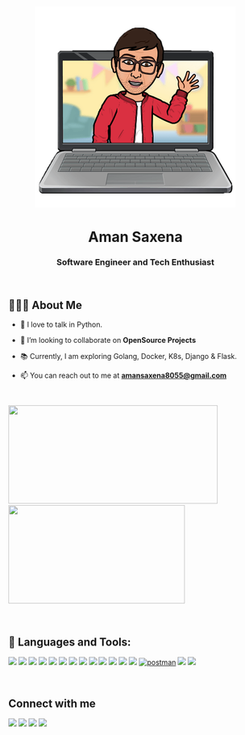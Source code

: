 <p align="center">
    <img src="https://github.com/Aman0509/Aman0509/blob/main/static/my_avatar.png"/>
</p>
<h1 align="center">Aman Saxena</h1>
<h3 align="center">Software Engineer and Tech Enthusiast</h3>

&nbsp;

## 👱🏼‍♂️ About Me

- 👾 I love to talk in Python.

- 👯 I’m looking to collaborate on **OpenSource Projects**

- 📚 Currently, I am exploring Golang, Docker, K8s, Django & Flask.

- 📫 You can reach out to me at **amansaxena8055@gmail.com**

&nbsp;

<p align="left">
    <img src="https://github-readme-stats.vercel.app/api?username=Aman0509&theme=great-gatsby&show_icons=true&border_radius=15" width="415" height="195"/> &nbsp; &nbsp;
    <img src="https://github-readme-stats.vercel.app/api/top-langs/?username=Aman0509&layout=compact&theme=great-gatsby&show_icons=true&border_radius=15" width="350" height="195" />
</p>
&nbsp;

## 🚀 Languages and Tools:

<p  align="left">
    <a href="https://www.python.org" target="_blank"><img src="https://img.icons8.com/color/48/000000/python.png"/></a>
    <a href="https://go.dev/doc/" target="_blank"><img src="https://img.icons8.com/color/48/000000/golang.png"/></a>
    <a href="https://kubernetes.io/docs/home/" target="_blank"><img src="https://img.icons8.com/color/48/000000/kubernetes.png"/></a>
    <a href="https://docs.docker.com/" target="_blank"><img src="https://img.icons8.com/color/48/000000/docker.png"/></a>
    <a href="https://docs.ansible.com/" target="_blank"><img src="https://img.icons8.com/color/48/000000/ansible.png"/></a>
    <a href="https://git-scm.com/" target="_blank"><img src="https://img.icons8.com/color/48/000000/git.png"/></a>
    <a href="https://www.elastic.co/guide/en/beats/filebeat/current/filebeat-overview.html" target="_blank"> <img src="https://img.icons8.com/external-tal-revivo-shadow-tal-revivo/48/000000/external-beats-electronics-that-produces-audio-products-focused-on-headphones-and-speakers-logo-shadow-tal-revivo.png"/></a>
    <a href="https://www.elastic.co/guide/en/logstash/current/introduction.html" target="_blank"><img src="https://img.icons8.com/color/48/000000/logstash.png"/></a>
    <a href="https://www.elastic.co/guide/en/elasticsearch/reference/current/elasticsearch-intro.html" target="_blank"><img  src="https://img.icons8.com/color/48/000000/elasticsearch.png"/></a>
    <a href="https://dev.mysql.com/doc/" target="_blank"><img src="https://img.icons8.com/color/48/000000/mysql-logo.png"/></a>
    <a href="https://www.w3.org/html/" target="_blank"><img src="https://img.icons8.com/color/48/000000/html-5--v1.png"/></a>
    <a href="https://www.w3schools.com/css/" target="_blank"><img src="https://img.icons8.com/external-prettycons-flat-prettycons/47/000000/external-css-web-seo-prettycons-flat-prettycons.png"/></a>
    <a href="https://getbootstrap.com" target="_blank"><img src="https://img.icons8.com/color/48/000000/bootstrap.png"/></a>
    <a href="https://postman.com" target="_blank"><img src="https://www.vectorlogo.zone/logos/getpostman/getpostman-icon.svg"  alt="postman"  width="45"  height="45"/></a>
    <a href="https://docs.djangoproject.com/en/4.0/" target="_blank"><img  src="https://img.icons8.com/external-tal-revivo-filled-tal-revivo/48/000000/external-django-a-high-level-python-web-framework-that-encourages-rapid-development-logo-filled-tal-revivo.png"/></a>
    <a href="https://flask.palletsprojects.com/en/2.0.x/" target="_blank"> <img src="https://img.icons8.com/nolan/48/flask.png"/></a>
</p>

&nbsp;

<h2 align="left"> Connect with me </h2>
<p  align="left">
    <a href="https://www.linkedin.com/in/aman-saxena-1a87a27a/"><img src="https://img.icons8.com/fluent/48/000000/linkedin.png"/></a>
    <a href="https://stackoverflow.com/users/12681221/aman"><img src="https://img.icons8.com/color/48/000000/stackoverflow.png"/></a>
    <a href="https://twitter.com/aman8055"><img src="https://img.icons8.com/fluency/48/000000/twitter.png"/></a>
    <a href = "https://www.instagram.com/aman5508/"><img src="https://img.icons8.com/color/48/000000/instagram-new.png"/></a>
</p>
